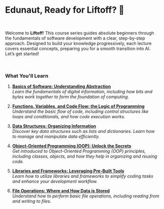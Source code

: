 # Edunaut, Ready for Liftoff? 🚀

<br>

Welcome to **Liftoff**! This course series guides absolute beginners through the fundamentals of software development with a clear, step-by-step approach. Designed to build your knowledge progressively, each lecture covers essential concepts, preparing you for a smooth transition into AI. Let’s get started!

<br>

### What You'll Learn

1. **[Basics of Software: Understanding Abstraction](1_bits.md)**  
   *Learn the fundamentals of digital information, including how bits and bytes work together to form the foundation of computing.*

2. **[Functions, Variables, and Code Flow:  the Logic of Programming](2_code_flow.md)**  
   *Understand the basic flow of code, including control structures like loops and conditionals, and how code execution works.*

3. **[Data Structures: Organizing Information](3_data_structures.md)**  
   *Discover key data structures such as lists and dictionaries. Learn how to manage and manipulate data efficiently.*

4. **[Object-Oriented Programming (OOP): Unlock the Secrets](4_object_oriented_programming.md)**  
   *Get introduced to Object-Oriented Programming (OOP) principles, including classes, objects, and how they help in organizing and reusing code.*

5. **[Libraries and Frameworks: Leveraging Pre-Built Tools](5_libraries.md)**  
   *Learn how to utilize libraries and frameworks to simplify coding tasks and enhance your development workflow.*

6. **[File Operations: Where and How Data is Stored](6_file_operations.md)**  
   *Understand how to perform basic file operations, including reading from and writing to files.*
